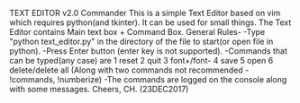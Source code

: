 TEXT EDITOR v2.0 Commander
This is a simple Text Editor based on vim which requires python(and tkinter). It can be used for small things.
The Text Editor contains Main text box + Command Box.
General Rules-
-Type "python text_editor.py" in the directory of the file to start(or open file in python).
-Press Enter button (enter key is not supported).
-Commands that can be typed(any case) are 
1 reset
2 quit
3 font+/font-
4 save
5 open
6 delete/delete all
(Along with two commands not recommended - !commands, !numberize)
-The commands are logged on the console along with some messages.
Cheers, CH.
(23DEC2017)
